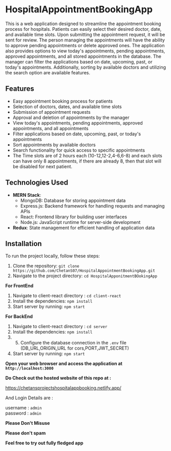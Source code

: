 # HospitalAppointmentBookingApp

This is a web application designed to streamline the appointment booking process for hospitals. Patients can easily select their desired doctor, date, and available time slots. Upon submitting the appointment request, it will be sent for review. The person managing the appointments will have the ability to approve pending appointments or delete approved ones. The application also provides options to view today's appointments, pending appointments, approved appointments, and all stored appointments in the database. The manager can filter the applications based on date, upcoming, past, or today's appointments. Additionally, sorting by available doctors and utilizing the search option are available features.

## Features

- Easy appointment booking process for patients
- Selection of doctors, dates, and available time slots
- Submission of appointment requests
- Approval and deletion of appointments by the manager
- View today's appointments, pending appointments, approved appointments, and all appointments
- Filter applications based on date, upcoming, past, or today's appointments
- Sort appointments by available doctors
- Search functionality for quick access to specific appointments
- The Time slots are of 2 hours each (10-12,12-2,4-6,6-8) and each slots can have only 8 appointments, if there are already 8, then that slot will be disabled for next patient.

## Technologies Used

- **MERN Stack**:
  - MongoDB: Database for storing appointment data
  - Express.js: Backend framework for handling requests and managing APIs
  - React: Frontend library for building user interfaces
  - Node.js: JavaScript runtime for server-side development
- **Redux**: State management for efficient handling of application data

## Installation

To run the project locally, follow these steps:

1. Clone the repository:  ```git clone https://github.com/ChetanS07/HospitalAppointmentBookingApp.git```
2. Navigate to the project directory:  ```cd HospitalApponitmentBOokingApp```

**For FrontEnd**
1. Navigate to client-react directory : ```cd client-react```
2. Install the dependencies:  ```npm install```
3. Start server by running:  ```npm start```

**For BackEnd**
1. Navigate to client-react directory : ```cd server```
2. Install the dependencies: ```npm install```
3. 5. Configure the database connection in the `.env` file (DB_URL,ORIGIN_URL for cors,PORT,JWT_SECRET)
4. Start server by running:  ```npm start```

**Open your web browser and access the application at ```http://localhost:3000```**

**Do Check out the hosted website of this repo at :**

https://chetansprojectshospitalappbooking.netlify.app/

And Login Details are :

username : ```admin```  
password : ```admin```  

**Please Don't Misuse**

**Please don't spam**

**Feel free to try out fully fledged app**
